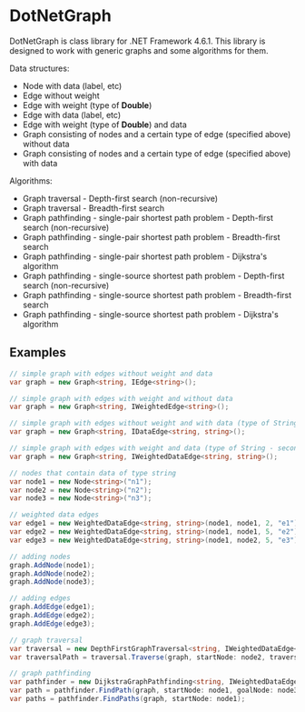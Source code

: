 # DotNetGraph #

DotNetGraph is class library for .NET Framework 4.6.1. This library is designed to work with generic graphs and some algorithms for them.

Data structures:

* Node with data (label, etc)
* Edge without weight
* Edge with weight (type of **Double**)
* Edge with data (label, etc)
* Edge with weight (type of **Double**) and data
* Graph consisting of nodes and a certain type of edge (specified above) without data
* Graph consisting of nodes and a certain type of edge (specified above) with data

Algorithms:

* Graph traversal - Depth-first search (non-recursive)
* Graph traversal - Breadth-first search
* Graph pathfinding - single-pair shortest path problem - Depth-first search (non-recursive)
* Graph pathfinding - single-pair shortest path problem - Breadth-first search
* Graph pathfinding - single-pair shortest path problem - Dijkstra's algorithm
* Graph pathfinding - single-source shortest path problem - Depth-first search (non-recursive)
* Graph pathfinding - single-source shortest path problem - Breadth-first search
* Graph pathfinding - single-source shortest path problem - Dijkstra's algorithm

## Examples ##

```csharp
// simple graph with edges without weight and data
var graph = new Graph<string, IEdge<string>();

// simple graph with edges with weight and without data
var graph = new Graph<string, IWeightedEdge<string>();

// simple graph with edges without weight and with data (type of String - second generic parameter)
var graph = new Graph<string, IDataEdge<string, string>();

// simple graph with edges with weight and data (type of String - second generic parameter)
var graph = new Graph<string, IWeightedDataEdge<string, string>();

// nodes that contain data of type string
var node1 = new Node<string>("n1");
var node2 = new Node<string>("n2");
var node3 = new Node<string>("n3");

// weighted data edges
var edge1 = new WeightedDataEdge<string, string>(node1, node1, 2, "e1");
var edge2 = new WeightedDataEdge<string, string>(node1, node1, 5, "e2");
var edge3 = new WeightedDataEdge<string, string>(node1, node2, 5, "e3");

// adding nodes
graph.AddNode(node1);
graph.AddNode(node2);
graph.AddNode(node3);

// adding edges
graph.AddEdge(edge1);
graph.AddEdge(edge2);
graph.AddEdge(edge3);

// graph traversal
var traversal = new DepthFirstGraphTraversal<string, IWeightedDataEdge<string, string>>();
var traversalPath = traversal.Traverse(graph, startNode: node2, traverseAllNodes: false);

// graph pathfinding
var pathfinder = new DijkstraGraphPathfinding<string, IWeightedDataEdge<string, string>>();
var path = pathfinder.FindPath(graph, startNode: node1, goalNode: node3);
var paths = pathfinder.FindPaths(graph, startNode: node1);
```